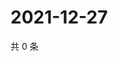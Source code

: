 # 2021-12-27

共 0 条

<!-- BEGIN WEIBO -->
<!-- 最后更新时间 Mon Dec 27 2021 12:14:06 GMT+0800 (China Standard Time) -->

<!-- END WEIBO -->
